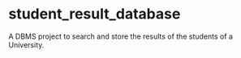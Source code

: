 # student_result_database
A DBMS project to search and store the results of the students of a University.
